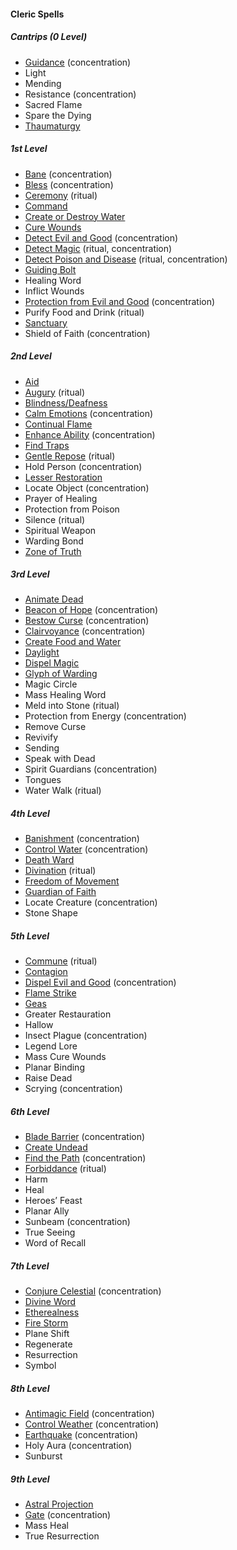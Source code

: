 #### Cleric Spells
<!-- Since Clerics have ritual casting, all ritual spells are marked as such. -->

##### Cantrips (0 Level)

- [Guidance](#Guidance_guidance) (concentration)
- Light
- Mending
- Resistance (concentration)
- Sacred Flame
- Spare the Dying
- [Thaumaturgy](#Thaumaturgy_thaumaturgy)

##### 1st Level

- [Bane](#Bane_bane) (concentration)
- [Bless](#Bless_bless) (concentration)
- [Ceremony](#Ceremony_ceremony) (ritual)
- [Command](#Command_command)
- [Create or Destroy Water](#Create_or_Destroy_Water_create_or_destroy_water)
- [Cure Wounds](#Cure_Wounds_cure_wounds)
- [Detect Evil and Good](#Detect_Evil_and_Good_detect_evil_and_good) (concentration)
- [Detect Magic](#Detect_Magic_detect_magic) (ritual, concentration)
- [Detect Poison and Disease](#Detect_Poison_and_Disease_detect_poison_and_disease) (ritual, concentration)
- [Guiding Bolt](#Guiding_Bolt_guiding_bolt)
- Healing Word
- Inflict Wounds
- [Protection from Evil and Good](#Protection_from_Evil_and_Good_protection_from_evil_and_good) (concentration)
- Purify Food and Drink (ritual)
- [Sanctuary](#Sanctuary_sanctuary)
- Shield of Faith (concentration)

##### 2nd Level

- [Aid](#Aid_aid)
- [Augury](#Augury_augury) (ritual)
- [Blindness/Deafness](#Blindness_Deafness_blindnessdeafness)
- [Calm Emotions](#Calm_Emotions_calm_emotions) (concentration)
- [Continual Flame](#Continual_Flame_continual_flame)
- [Enhance Ability](#Enhance_Ability_enhance_ability) (concentration)
- [Find Traps](#Find_Traps_find_traps)
- [Gentle Repose](#Gentle_Repose_gentle_repose) (ritual)
- Hold Person (concentration)
- [Lesser Restoration](#Lesser_Restoration_lesser_restoration)
- Locate Object (concentration)
- Prayer of Healing
- Protection from Poison
- Silence (ritual)
- Spiritual Weapon
- Warding Bond
- [Zone of Truth](#Zone_of_Truth_zone_of_truth)

##### 3rd Level

- [Animate Dead](#Animate_Dead_animate_dead)
- [Beacon of Hope](#Beacon_of_Hope_beacon_of_hope) (concentration)
- [Bestow Curse](#Bestow_Curse_bestow_curse) (concentration)
- [Clairvoyance](#Clairvoyance_clairvoyance) (concentration)
- [Create Food and Water](#Create_Food_and_Water_create_food_and_water)
- [Daylight](#Daylight_daylight)
- [Dispel Magic](#Dispel_Magic_dispel_magic)
- [Glyph of Warding](#Glyph_of_Warding_glyph_of_warding)
- Magic Circle
- Mass Healing Word
- Meld into Stone (ritual)
- Protection from Energy (concentration)
- Remove Curse
- Revivify
- Sending
- Speak with Dead
- Spirit Guardians (concentration)
- Tongues
- Water Walk (ritual)

##### 4th Level

- [Banishment](#Banishment_banishment) (concentration)
- [Control Water](#Control_Water_control_water) (concentration)
- [Death Ward](#Death_Ward_death_ward)
- [Divination](#Divination_divination) (ritual)
- [Freedom of Movement](#Freedom_of_Movement_freedom_of_movement)
- [Guardian of Faith](#Guardian_of_Faith_guardian_of_faith)
- Locate Creature (concentration)
- Stone Shape

##### 5th Level

- [Commune](#Commune_commune) (ritual)
- [Contagion](#Contagion_contagion)
- [Dispel Evil and Good](#Dispel_Evil_and_Good_dispel_evil_and_good) (concentration)
- [Flame Strike](#Flame_Strike_flame_strike)
- [Geas](#Geas_geas)
- Greater Restauration
- Hallow
- Insect Plague (concentration)
- Legend Lore
- Mass Cure Wounds
- Planar Binding
- Raise Dead
- Scrying (concentration)

##### 6th Level

- [Blade Barrier](#Blade_Barrier_blade_barrier) (concentration)
- [Create Undead](#Create_Undead_create_undead)
- [Find the Path](#Find_the_Path_find_the_path) (concentration)
- [Forbiddance](#Forbiddance_forbiddance) (ritual)
- Harm
- Heal
- Heroes’ Feast
- Planar Ally
- Sunbeam (concentration)
- True Seeing
- Word of Recall

##### 7th Level

- [Conjure Celestial](#Conjure_Celestial_conjure_celestial) (concentration)
- [Divine Word](#Divine_Word_divine_word)
- [Etherealness](#Etherealness_etherealness)
- [Fire Storm](#Fire_Storm_fire_storm)
- Plane Shift
- Regenerate
- Resurrection
- Symbol

##### 8th Level

- [Antimagic Field](#Antimagic_Field_antimagic_field) (concentration)
- [Control Weather](#Control_Weather_control_weather) (concentration)
- [Earthquake](#Earthquake_earthquake) (concentration)
- Holy Aura (concentration)
- Sunburst

##### 9th Level

- [Astral Projection](#Astral_Projection_astral_projection)
- [Gate](#Gate_gate) (concentration)
- Mass Heal
- True Resurrection
